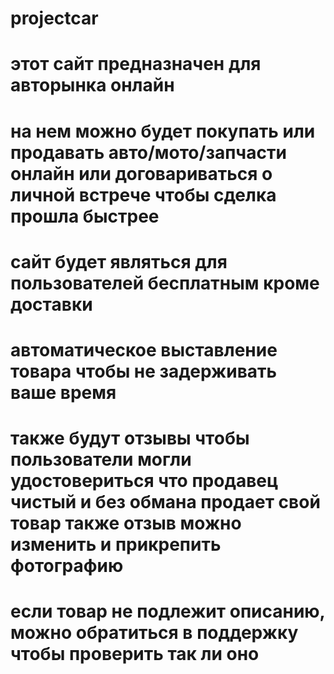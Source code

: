 # projectcar
# этот сайт предназначен для авторынка онлайн
# на нем можно будет покупать или продавать авто/мото/запчасти онлайн или договариваться о личной встрече чтобы сделка прошла быстрее
# сайт будет являться для пользователей бесплатным кроме доставки
# автоматическое выставление товара чтобы не задерживать ваше время
# также будут отзывы чтобы пользователи могли удостовериться что продавец чистый и без обмана продает свой товар также отзыв можно изменить и прикрепить фотографию
# если товар не подлежит описанию, можно обратиться в поддержку чтобы проверить так ли оно 

